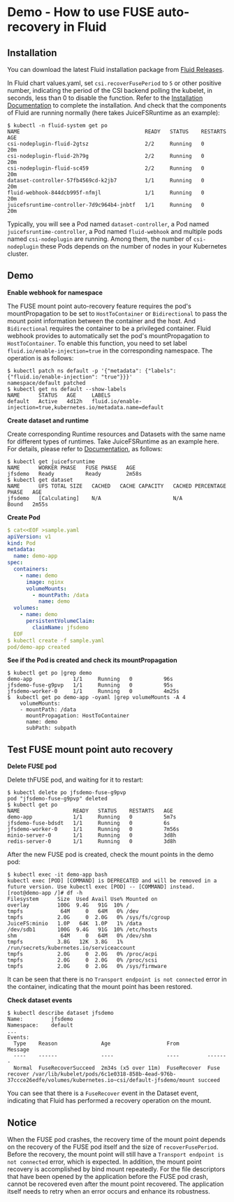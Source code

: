 # Demo - How to use FUSE auto-recovery in Fluid

## Installation

You can download the latest Fluid installation package from [Fluid Releases](https://github.com/fluid-cloudnative/fluid/releases).

In Fluid chart values.yaml, set `csi.recoverFusePeriod` to `5` or other positive number, indicating the period of the CSI backend polling the kubelet, in seconds, less than 0 to disable the function.
Refer to the [Installation Documentation](../userguide/install.md) to complete the installation. And check that the components of Fluid are running normally (here takes JuiceFSRuntime as an example):

```shell
$ kubectl -n fluid-system get po
NAME                                        READY   STATUS    RESTARTS   AGE
csi-nodeplugin-fluid-2gtsz                  2/2     Running   0          20m
csi-nodeplugin-fluid-2h79g                  2/2     Running   0          20m
csi-nodeplugin-fluid-sc459                  2/2     Running   0          20m
dataset-controller-57fb4569cd-k2jb7         1/1     Running   0          20m
fluid-webhook-844dcb995f-nfmjl              1/1     Running   0          20m
juicefsruntime-controller-7d9c964b4-jnbtf   1/1     Running   0          20m
```

Typically, you will see a Pod named `dataset-controller`, a Pod named `juicefsruntime-controller`, a Pod named `fluid-webhook`
and multiple pods named `csi-nodeplugin` are running. Among them, the number of `csi-nodeplugin` these Pods depends on the number of nodes in your Kubernetes cluster.

## Demo

**Enable webhook for namespace**

The FUSE mount point auto-recovery feature requires the pod's mountPropagation to be set to `HostToContainer` or `Bidirectional` to pass the mount point information between the container and the host. 
And `Bidirectional` requires the container to be a privileged container.
Fluid webhook provides to automatically set the pod's mountPropagation to `HostToContainer`. To enable this function, you need to set label `fluid.io/enable-injection=true` in the corresponding namespace. The operation is as follows:

```shell
$ kubectl patch ns default -p '{"metadata": {"labels": {"fluid.io/enable-injection": "true"}}}'
namespace/default patched
$ kubectl get ns default --show-labels
NAME      STATUS   AGE     LABELS
default   Active   4d12h   fluid.io/enable-injection=true,kubernetes.io/metadata.name=default
```

**Create dataset and runtime**

Create corresponding Runtime resources and Datasets with the same name for different types of runtimes. Take JuiceFSRuntime as an example here. For details, please refer to [Documentation](juicefs_runtime.md), as follows:

```shell
$ kubectl get juicefsruntime
NAME      WORKER PHASE   FUSE PHASE   AGE
jfsdemo   Ready          Ready        2m58s
$ kubectl get dataset
NAME      UFS TOTAL SIZE   CACHED   CACHE CAPACITY   CACHED PERCENTAGE   PHASE   AGE
jfsdemo   [Calculating]    N/A                       N/A                 Bound   2m55s
```

**Create Pod**

```yaml
$ cat<<EOF >sample.yaml
apiVersion: v1
kind: Pod
metadata:
  name: demo-app
spec:
  containers:
    - name: demo
      image: nginx
      volumeMounts:
        - mountPath: /data
          name: demo
  volumes:
    - name: demo
      persistentVolumeClaim:
        claimName: jfsdemo
  EOF
$ kubectl create -f sample.yaml
pod/demo-app created
```

**See if the Pod is created and check its mountPropagation**

```shell
$ kubectl get po |grep demo
demo-app             1/1     Running   0          96s
jfsdemo-fuse-g9pvp   1/1     Running   0          95s
jfsdemo-worker-0     1/1     Running   0          4m25s
$  kubectl get po demo-app -oyaml |grep volumeMounts -A 4
    volumeMounts:
    - mountPath: /data
      mountPropagation: HostToContainer
      name: demo
      subPath: subpath
```

## Test FUSE mount point auto recovery

**Delete FUSE pod**

Delete thFUSE pod, and waiting for it to restart:

```shell
$ kubectl delete po jfsdemo-fuse-g9pvp
pod "jfsdemo-fuse-g9pvp" deleted
$ kubectl get po
NAME                 READY   STATUS    RESTARTS   AGE
demo-app             1/1     Running   0          5m7s
jfsdemo-fuse-bdsdt   1/1     Running   0          6s
jfsdemo-worker-0     1/1     Running   0          7m56s
minio-server-0       1/1     Running   0          3d8h
redis-server-0       1/1     Running   0          3d8h
````

After the new FUSE pod is created, check the mount points in the demo pod:

```shell
$ kubectl exec -it demo-app bash
kubectl exec [POD] [COMMAND] is DEPRECATED and will be removed in a future version. Use kubectl exec [POD] -- [COMMAND] instead.
[root@demo-app /]# df -h
Filesystem      Size  Used Avail Use% Mounted on
overlay         100G  9.4G   91G  10% /
tmpfs            64M     0   64M   0% /dev
tmpfs           2.0G     0  2.0G   0% /sys/fs/cgroup
JuiceFS:minio   1.0P   64K  1.0P   1% /data
/dev/sdb1       100G  9.4G   91G  10% /etc/hosts
shm              64M     0   64M   0% /dev/shm
tmpfs           3.8G   12K  3.8G   1% /run/secrets/kubernetes.io/serviceaccount
tmpfs           2.0G     0  2.0G   0% /proc/acpi
tmpfs           2.0G     0  2.0G   0% /proc/scsi
tmpfs           2.0G     0  2.0G   0% /sys/firmware
```

It can be seen that there is no `Transport endpoint is not connected` error in the container, indicating that the mount point has been restored.

**Check dataset events**

```shell
$ kubectl describe dataset jfsdemo
Name:         jfsdemo
Namespace:    default
...
Events:
  Type    Reason              Age                  From         Message
  ----    ------              ----                 ----         -------
  Normal  FuseRecoverSucceed  2m34s (x5 over 11m)  FuseRecover  Fuse recover /var/lib/kubelet/pods/6c1e0318-858b-4ead-976b-37ccce26edfe/volumes/kubernetes.io~csi/default-jfsdemo/mount succeed
```

You can see that there is a `FuseRecover` event in the Dataset event, indicating that Fluid has performed a recovery operation on the mount.

## Notice

When the FUSE pod crashes, the recovery time of the mount point depends on the recovery of the FUSE pod itself and the size of `recoverFusePeriod`. 
Before the recovery, the mount point will still have a `Transport endpoint is not connected` error, which is expected.
In addition, the mount point recovery is accomplished by bind mount repeatedly. For the file descriptors that have been opened by the application before the FUSE pod crash,
cannot be recovered even after the mount point recovered. The application itself needs to retry when an error occurs and enhance its robustness.
